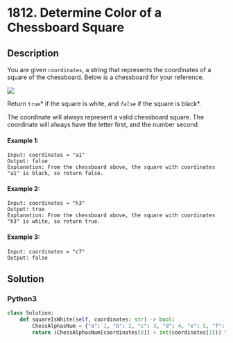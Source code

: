 # 1812. Determine Color of a Chessboard Square

## Description
You are given `coordinates`, a string that represents the coordinates of a square of the chessboard. Below is a chessboard for your reference.

![](https://assets.leetcode.com/uploads/2021/02/19/screenshot-2021-02-20-at-22159-pm.png)

Return `true`* if the square is white, and *`false`* if the square is black*.

The coordinate will always represent a valid chessboard square. The coordinate will always have the letter first, and the number second.

#### Example 1:
```
Input: coordinates = "a1"
Output: false
Explanation: From the chessboard above, the square with coordinates "a1" is black, so return false.
```

#### Example 2:
```
Input: coordinates = "h3"
Output: true
Explanation: From the chessboard above, the square with coordinates "h3" is white, so return true.
```

#### Example 3:
```
Input: coordinates = "c7"
Output: false
```


## Solution

### Python3
```python
class Solution:
    def squareIsWhite(self, coordinates: str) -> bool:
        ChessAlphasNum = {"a": 1, "b": 2, "c": 3, "d": 4, "e": 5, "f": 6, "g": 7, "h": 8}
        return (ChessAlphasNum[coordinates[0]] + int(coordinates[1])) % 2 != 0
```
